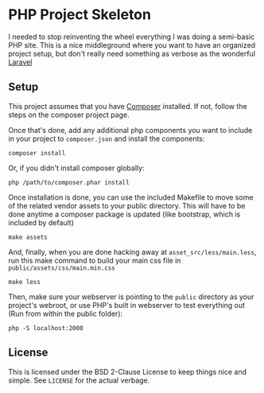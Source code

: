 PHP Project Skeleton
====================

I needed to stop reinventing the wheel everything I was doing a semi-basic PHP site. This is a nice middleground where you want to have an organized project setup, but don't really need something as verbose as the wonderful [Laravel](http://laravel.com)

Setup
-----

This project assumes that you have [Composer](http://getcomposer.org) installed. If not, follow the steps on the composer project page.

Once that's done, add any additional php components you want to include in your project to `composer.json` and install the components:

	composer install

Or, if you didn't install composer globally:
	
	php /path/to/composer.phar install

Once installation is done, you can use the included Makefile to move some of the related vendor assets to your public directory. This will have to be done anytime a composer package is updated (like bootstrap, which is included by default)

	make assets

And, finally, when you are done hacking away at `asset_src/less/main.less`, run this make command to build your main css file in `public/assets/css/main.min.css`

	make less

Then, make sure your webserver is pointing to the `public` directory as your project's webroot, or use PHP's built in webserver to test everything out (Run from within the public folder):

	php -S localhost:2000

License
-------

This is licensed under the BSD 2-Clause License to keep things nice and simple. See `LICENSE` for the actual verbage.